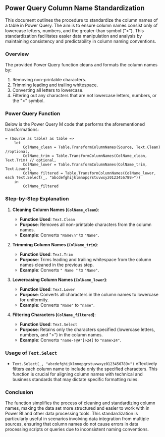 ## Power Query Column Name Standardization

This document outlines the procedure to standardize the column names of a table in Power Query. The aim is to ensure column names consist only of lowercase letters, numbers, and the greater-than symbol (">"). This standardization facilitates easier data manipulation and analysis by maintaining consistency and predictability in column naming conventions.

### Overview

The provided Power Query function cleans and formats the column names by:

1.  Removing non-printable characters.
2.  Trimming leading and trailing whitespace.
3.  Converting all letters to lowercase.
4.  Filtering out any characters that are not lowercase letters, numbers, or the ">" symbol.

### Power Query Function

Below is the Power Query M code that performs the aforementioned transformations:

```
= (Source as table) as table =>
    let
        ColName_clean = Table.TransformColumnNames(Source, Text.Clean) //optional,
        ColName_trim = Table.TransformColumnNames(ColName_clean, Text.Trim) // optional,
        ColName_lower = Table.TransformColumnNames(ColName_trim, Text.Lower),
        ColName_filtered = Table.TransformColumnNames(ColName_lower, each Text.Select(_, "abcdefghijklmnopqrstuvwxyz0123456789>"))
    in 
        ColName_filtered
```

### Step-by-Step Explanation

1.  **Cleaning Column Names (`ColName_clean`)**:
    
    -   **Function Used**: `Text.Clean`
    -   **Purpose**: Removes all non-printable characters from the column names.
    -   **Example**: Converts `"Name\n"` to `"Name"`.
2.  **Trimming Column Names (`ColName_trim`)**:
    
    -   **Function Used**: `Text.Trim`
    -   **Purpose**: Trims leading and trailing whitespace from the column names cleaned in the previous step.
    -   **Example**: Converts `" Name "` to `"Name"`.
3.  **Lowercasing Column Names (`ColName_lower`)**:
    
    -   **Function Used**: `Text.Lower`
    -   **Purpose**: Converts all characters in the column names to lowercase for uniformity.
    -   **Example**: Converts `"Name"` to `"name"`.
4.  **Filtering Characters (`ColName_filtered`)**:
    
    -   **Function Used**: `Text.Select`
    -   **Purpose**: Retains only the characters specified (lowercase letters, numbers, and ">") in the column names.
    -   **Example**: Converts `"name-!@#"[>24]` to `"name>24"`.

### Usage of `Text.Select`

-   `Text.Select(_, "abcdefghijklmnopqrstuvwxyz0123456789>")` effectively filters each column name to include only the specified characters. This function is crucial for aligning column names with technical and business standards that may dictate specific formatting rules.

### Conclusion

The function simplifies the process of cleaning and standardizing column names, making the data set more structured and easier to work with in Power BI and other data processing tools. This standardization is particularly useful in scenarios involving data integration from multiple sources, ensuring that column names do not cause errors in data processing scripts or queries due to inconsistent naming conventions.

